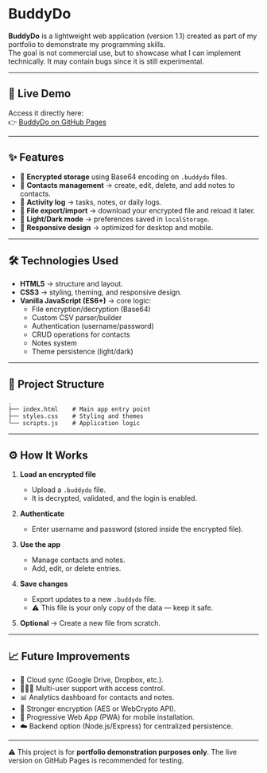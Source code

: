 # BuddyDo

**BuddyDo** is a lightweight web application (version 1.1) created as part of my portfolio to demonstrate my programming skills.  
The goal is not commercial use, but to showcase what I can implement technically. It may contain bugs since it is still experimental.

---

## 🚀 Live Demo

Access it directly here:  
👉 [BuddyDo on GitHub Pages](https://stevemanchado.github.io/BuddyDo/)

---

## ✨ Features

- 🔐 **Encrypted storage** using Base64 encoding on `.buddydo` files.  
- 👥 **Contacts management** → create, edit, delete, and add notes to contacts.  
- 📝 **Activity log** → tasks, notes, or daily logs.  
- 💾 **File export/import** → download your encrypted file and reload it later.  
- 🌙 **Light/Dark mode** → preferences saved in `localStorage`.  
- 📱 **Responsive design** → optimized for desktop and mobile.

---

## 🛠️ Technologies Used

- **HTML5** → structure and layout.  
- **CSS3** → styling, theming, and responsive design.  
- **Vanilla JavaScript (ES6+)** → core logic:  
  - File encryption/decryption (Base64)  
  - Custom CSV parser/builder  
  - Authentication (username/password)  
  - CRUD operations for contacts  
  - Notes system  
  - Theme persistence (light/dark)

---

## 📂 Project Structure

```
.
├── index.html    # Main app entry point
├── styles.css    # Styling and themes
└── scripts.js    # Application logic
```

---

## ⚙️ How It Works

1. **Load an encrypted file**  
   - Upload a `.buddydo` file.  
   - It is decrypted, validated, and the login is enabled.  

2. **Authenticate**  
   - Enter username and password (stored inside the encrypted file).  

3. **Use the app**  
   - Manage contacts and notes.  
   - Add, edit, or delete entries.  

4. **Save changes**  
   - Export updates to a new `.buddydo` file.  
   - ⚠️ This file is your only copy of the data — keep it safe.  

5. **Optional** → Create a new file from scratch.  

---

## 📈 Future Improvements

- 🔄 Cloud sync (Google Drive, Dropbox, etc.).  
- 🧑‍🤝‍🧑 Multi-user support with access control.  
- 📊 Analytics dashboard for contacts and notes.  
- 🔑 Stronger encryption (AES or WebCrypto API).  
- 📱 Progressive Web App (PWA) for mobile installation.  
- ☁️ Backend option (Node.js/Express) for centralized persistence.  

---

⚠️ This project is for **portfolio demonstration purposes only**. The live version on GitHub Pages is recommended for testing.
